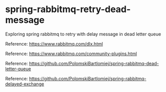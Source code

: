 # spring-rabbitmq-retry-dead-message
Exploring spring rabbitmq to retry with delay message in dead letter queue

Reference: https://www.rabbitmq.com/dlx.html

Reference: https://www.rabbitmq.com/community-plugins.html

Reference: https://github.com/PolomskiBartlomiej/spring-rabbitmq-dead-letter-queue

Reference: https://github.com/PolomskiBartlomiej/spring-rabbitmq-delayed-exchange

